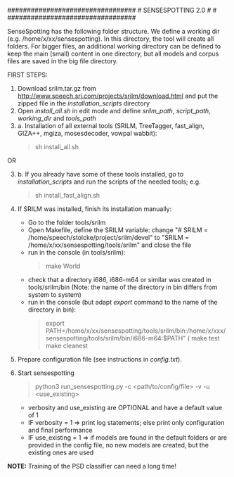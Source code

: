 #################################
								#
	SENSESPOTTING 2.0			#
								#
#################################

SenseSpotting has the following folder structure.
We define a working dir (e.g. /home/x/xx/sensespotting). 
In this directory, the tool will create all folders. 
For bigger files, an additional working directory can be defined to keep the main (small) content in one directory, 
but all models and corpus files are saved in the big file directory.

FIRST STEPS:
1. Download srilm.tar.gz from http://www.speech.sri.com/projects/srilm/download.html and put the zipped file in the *installation_scripts* directory
2. Open *install_all.sh* in edit mode and define *srilm_path*, *script_path*, *working_dir* and *tools_path*
3. a. Installation of all external tools (SRILM, TreeTagger, fast_align, GIZA++, mgiza, mosesdecoder, vowpal wabbit): 
	> sh install_all.sh  

OR

3. b. If you already have some of these tools installed, go to *installation_scripts* and run the scripts of the needed tools; e.g.
	> sh install_fast_align.sh
4. If SRILM was installed, finish its installation manually:
	- Go to the folder tools/srilm
	- Open Makefile, define the SRILM variable: change "# SRILM = /home/speech/stolcke/project/srilm/devel" to "SRILM = /home/x/xx/sensespotting/tools/srilm" and close the file
	- run in the console (in tools/srilm): 
		> make World 
	- check that a directory i686, i686-m64 or similar was created in tools/srilm/bin (Note: the name of the directory in bin differs from system to system)
	- run in the console (but adapt *export* command to the name of the directory in bin): 
		> export PATH=/home/x/xx/sensespotting/tools/srilm/bin:/home/x/xxx/sensespotting/tools/srilm/bin/i686-m64:$PATH" (
		> make test
		> make cleanest

5. Prepare configuration file (see instructions in *config.txt*).
6. Start sensespotting
	> python3 run_sensespotting.py -c <path/to/config/file> -v <verbosity> -u <use_existing>
	- verbosity and use_existing are OPTIONAL and have a default value of 1
	- IF verbosity = 1 => print log statements; else print only configuration and final performance
	- IF use_existing = 1 => if models are found in the default folders or are provided in the config file, no new models are created, but the existing ones are used
	

**NOTE:**
Training of the PSD classifier can need a long time! 
